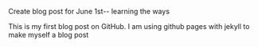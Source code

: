 Create blog post for June 1st-- learning the ways

This is my first blog post on GitHub. I am using github pages with jekyll to make myself a blog post
